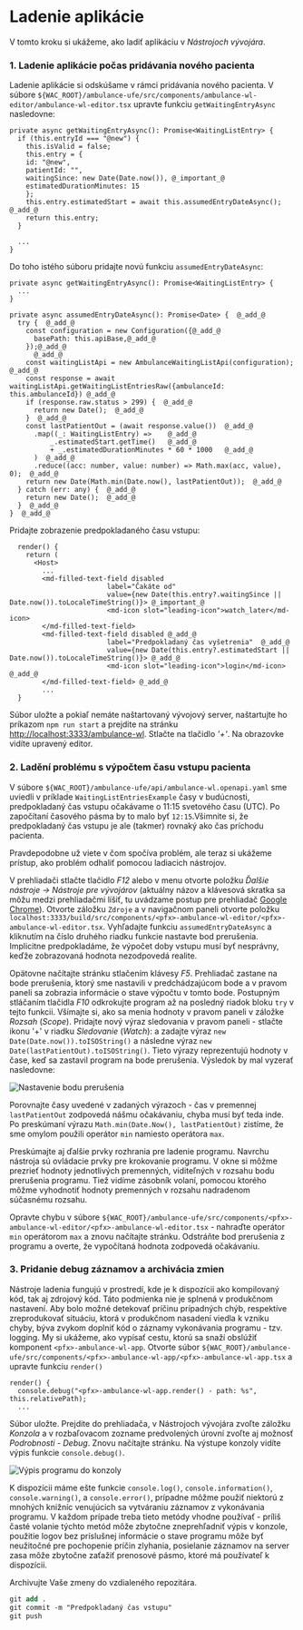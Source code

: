 # Ladenie aplikácie

V tomto kroku si ukážeme, ako ladiť aplikáciu v _Nástrojoch vývojára_.

### 1. Ladenie aplikácie počas pridávania nového pacienta

Ladenie aplikácie si odskúšame v rámci pridávania nového pacienta. V súbore `${WAC_ROOT}/ambulance-ufe/src/components/ambulance-wl-editor/ambulance-wl-editor.tsx` upravte funkciu `getWaitingEntryAsync` nasledovne:

```tsx
private async getWaitingEntryAsync(): Promise<WaitingListEntry> {
  if (this.entryId === "@new") {
    this.isValid = false;
    this.entry = {
    id: "@new",
    patientId: "",
    waitingSince: new Date(Date.now()), @_important_@
    estimatedDurationMinutes: 15
    };
    this.entry.estimatedStart = await this.assumedEntryDateAsync(); @_add_@
    return this.entry;
  }

  ...
}
```

Do toho istého súboru pridajte novú funkciu `assumedEntryDateAsync`:

```tsx
private async getWaitingEntryAsync(): Promise<WaitingListEntry> {
  ...
}

private async assumedEntryDateAsync(): Promise<Date> {  @_add_@
  try {  @_add_@
    const configuration = new Configuration({@_add_@
      basePath: this.apiBase,@_add_@
    });@_add_@
      @_add_@
    const waitingListApi = new AmbulanceWaitingListApi(configuration); @_add_@
    const response = await waitingListApi.getWaitingListEntriesRaw({ambulanceId: this.ambulanceId}) @_add_@
    if (response.raw.status > 299) {  @_add_@
      return new Date();  @_add_@
    }  @_add_@
    const lastPatientOut = (await response.value())  @_add_@
      .map((_: WaitingListEntry) =>    @_add_@
          _.estimatedStart.getTime()   @_add_@
          + _.estimatedDurationMinutes * 60 * 1000   @_add_@
      )  @_add_@
      .reduce((acc: number, value: number) => Math.max(acc, value), 0);  @_add_@
    return new Date(Math.min(Date.now(), lastPatientOut));  @_add_@
  } catch (err: any) {  @_add_@
    return new Date();  @_add_@
  }  @_add_@
}  @_add_@
```

Pridajte zobrazenie predpokladaného času vstupu:

```tsx
  render() {
    return (
      <Host>
        ...
        <md-filled-text-field disabled
                        label="Čakáte od" 
                        value={new Date(this.entry?.waitingSince || Date.now()).toLocaleTimeString()}> @_important_@
                        <md-icon slot="leading-icon">watch_later</md-icon>
        </md-filled-text-field>
        <md-filled-text-field disabled @_add_@
                        label="Predpokladaný čas vyšetrenia"  @_add_@
                        value={new Date(this.entry?.estimatedStart || Date.now()).toLocaleTimeString()}> @_add_@
                        <md-icon slot="leading-icon">login</md-icon>  @_add_@
        </md-filled-text-field> @_add_@
        ...
  }
```

Súbor uložte a pokiaľ nemáte naštartovaný vývojový server, naštartujte ho príkazom
`npm run start` a prejdite na stránku [http://localhost:3333/ambulance-wl](http://localhost:3333/ambulance-wl). Stlačte na tlačidlo _'+'_.
Na obrazovke vidíte upravený editor.

### 2. Ladění problému s výpočtem času vstupu pacienta

V súbore `${WAC_ROOT}/ambulance-ufe/api/ambulance-wl.openapi.yaml` sme uviedli v príklade `WaitingListEntriesExample` časy v budúcnosti, predpokladaný čas vstupu očakávame o 11:15 svetového času (UTC). Po započítaní časového pásma by to malo byť `12:15`.Všimnite si, že predpokladaný čas vstupu je ale (takmer) rovnaký ako čas príchodu pacienta.

Pravdepodobne už viete v čom spočíva problém, ale teraz si ukážeme prístup, ako problém odhaliť pomocou ladiacich nástrojov.

V prehliadači stlačte tlačidlo _F12_ alebo v menu otvorte položku _Ďalšie nástroje -> Nástroje pre vývojárov_ (aktuálny názov a klávesová skratka sa môžu medzi prehliadačmi líšiť, tu uvádzame postup pre prehliadač [Google Chrome](https://www.google.com/chrome/)). Otvorte záložku `Zdroje`  a v navigačnom paneli otvorte položku `localhost:3333/build/src/components/<pfx>-ambulance-wl-editor/<pfx>-ambulance-wl-editor.tsx`. Vyhľadajte funkciu `assumedEntryDateAsync` a kliknutím na číslo druhého riadku funkcie nastavte bod prerušenia. Implicitne predpokladáme, že výpočet doby vstupu musí byť nesprávny, keďže zobrazovaná hodnota nezodpovedá realite.

Opätovne načítajte stránku stlačením klávesy _F5_. Prehliadač zastane na bode prerušenia, ktorý sme nastavili v predchádzajúcom bode a v pravom paneli sa zobrazia informácie o stave výpočtu v tomto bode. Postupným stláčaním tlačidla _F10_ odkrokujte program až na posledný riadok bloku `try` v tejto funkcii. Všímajte si, ako sa menia hodnoty v pravom paneli v záložke _Rozsah_ (_Scope_). Pridajte nový výraz sledovania v pravom paneli - stlačte ikonu '+' v riadku _Sledovanie_ (_Watch_): a zadajte výraz `new Date(Date.now()).toISOString()` a následne výraz `new Date(lastPatientOut).toISOString()`. Tieto výrazy reprezentujú hodnoty v čase, keď sa zastavil program na bode prerušenia. Výsledok by mal vyzerať nasledovne: 

![Nastavenie bodu prerušenia](./img/120-01-Debugging.png)

Porovnajte časy uvedené v zadaných výrazoch - čas v premennej `lastPatientOut` zodpovedá nášmu očakávaniu, chyba musí byť teda inde. Po preskúmaní výrazu `Math.min(Date.Now(), lastPatientOut)` zistíme, že sme omylom použili operátor `min` namiesto operátora `max`.

Preskúmajte aj ďalšie prvky rozhrania pre ladenie programu. Navrchu nástroja sú ovládacie prvky pre krokovanie programu. V okne si môžme prezrieť hodnoty jednotlivých premenných, viditeľných v rozsahu bodu prerušenia programu. Tiež vidíme zásobník volaní, pomocou ktorého môžme vyhodnotiť hodnoty premenných v rozsahu nadradenom súčasnému rozsahu.

Opravte chybu v súbore `${WAC_ROOT}/ambulance-ufe/src/components/<pfx>-ambulance-wl-editor/<pfx>-ambulance-wl-editor.tsx` - nahraďte operátor `min` operátorom `max` a znovu načítajte stránku. Odstráňte bod prerušenia z programu a overte, že vypočítaná hodnota zodpovedá očakávaniu.

### 3. Pridanie debug záznamov a archivácia zmien

Nástroje ladenia fungujú v prostredí, kde je k dispozícii ako kompilovaný kód, tak aj zdrojový kód. Táto podmienka nie je splnená v produkčnom nastavení. Aby bolo možné detekovať príčinu prípadných chýb, respektíve zreprodukovať situáciu, ktorá v produkčnom nasadení viedla k vzniku chyby, býva zvykom doplniť kód o záznamy vykonávania programu - tzv. logging. My si ukážeme, ako vypísať cestu, ktorú sa snaží obslúžiť komponent `<pfx>-ambulance-wl-app`. Otvorte súbor `${WAC_ROOT}/ambulance-ufe/src/components/<pfx>-ambulance-wl-app/<pfx>-ambulance-wl-app.tsx` a upravte funkciu `render()`

```tsx
render() {
  console.debug("<pfx>-ambulance-wl-app.render() - path: %s", this.relativePath);
  ...
```

Súbor uložte. Prejdite do prehliadača, v Nástrojoch vývojára zvoľte záložku _Konzola_ a v rozbaľovacom zozname predvolených úrovní zvoľte aj možnosť _Podrobnosti_ - _Debug_. Znovu načítajte stránku. Na výstupe konzoly vidíte výpis funkcie `console.debug()`.

![Výpis programu do konzoly](./img/120-02-ConsoleLog.png)

K dispozícii máme ešte funkcie `console.log()`, `console.information()`, `console.warning()`, a `console.error()`, prípadne môžme použiť niektorú z mnohých knižníc venujúcich sa vytváraniu záznamov z vykonávania programu. V každom prípade treba tieto metódy vhodne používať - príliš časté volanie týchto metód môže zbytočne zneprehľadniť výpis v konzole, použitie logov bez príslušnej informácie o stave programu môže byť neužitočné pre pochopenie príčin zlyhania, posielanie záznamov na server zasa môže zbytočne zaťažiť prenosové pásmo, ktoré má používateľ k dispozícii.

Archivujte Vaše zmeny do vzdialeného repozitára.

```ps
git add .
git commit -m "Predpokladaný čas vstupu"
git push
```
